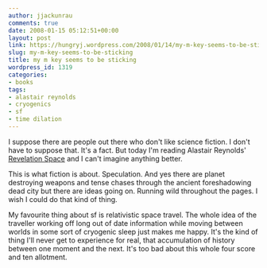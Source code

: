 ```yaml
---
author: jjackunrau
comments: true
date: 2008-01-15 05:12:51+00:00
layout: post
link: https://hungryj.wordpress.com/2008/01/14/my-m-key-seems-to-be-sticking/
slug: my-m-key-seems-to-be-sticking
title: my m key seems to be sticking
wordpress_id: 1319
categories:
- books
tags:
- alastair reynolds
- cryogenics
- sf
- time dilation
---
```


I suppose there are people out there who don't like science fiction. I don't have to suppose that. It's a fact. But today I'm reading Alastair Reynolds' [Revelation Space](http://www.amazon.ca/Revelation-Space-Alastair-Reynolds/dp/1857987489/) and I can't imagine anything better.

This is what fiction is about. Speculation. And yes there are planet destroying weapons and tense chases through the ancient foreshadowing dead city but there are ideas going on. Running wild throughout the pages. I wish I could do that kind of thing.

My favourite thing about sf is relativistic space travel. The whole idea of the traveller working off long out of date information while moving between worlds in some sort of cryogenic sleep just makes me happy. It's the kind of thing I'll never get to experience for real, that accumulation of history between one moment and the next. It's too bad about this whole four score and ten allotment.
